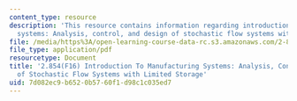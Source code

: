 ```yaml
---
content_type: resource
description: 'This resource contains information regarding introduction to manufacturing
  systems: Analysis, control, and design of stochastic flow systems with limited storage.'
file: /media/https%3A/open-learning-course-data-rc.s3.amazonaws.com/2-854-introduction-to-manufacturing-systems-fall-2016/7d082ec9b6520b5760f1d98c1c035ed7_MIT2_854F16_Analysis.pdf
file_type: application/pdf
resourcetype: Document
title: '2.854(F16) Introduction To Manufacturing Systems: Analysis, Control, and Design
  of Stochastic Flow Systems with Limited Storage'
uid: 7d082ec9-b652-0b57-60f1-d98c1c035ed7
---
```

